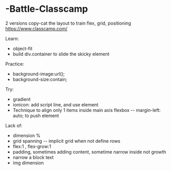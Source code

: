 # -Battle-Classcamp
2 versions copy-cat the layout to train flex, grid, positioning
https://www.classcamp.com/ 

Learn:  
- object-fit
- build div.container to slide the skicky element


Practice: 
- background-image:url(); 
- background-size:contain;


Try:
- gradient 
- ionicon: add script line, and use <ion-icon> element
- Technique to align only 1 items inside main axis flexbox -- margin-left: auto; to push element 


Lack of: 
- dimension %
- grid spanning -- implicit grid when not define rows
- flex:1 , flex-grow:1
- padding, sometimes adding content, sometime narrow inside not growth
- narrow a block text
- img dimension
